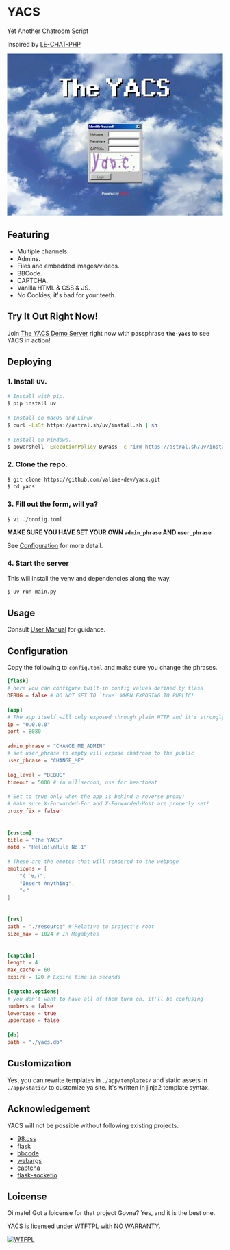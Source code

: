 # YACS
Yet Another Chatroom Script

Inspired by [LE-CHAT-PHP](https://github.com/DanWin/le-chat-php)

![Splash Screen](docs/the-yacs.jpeg)

## Featuring

- Multiple channels.
- Admins.
- Files and embedded images/videos.
- BBCode.
- CAPTCHA.
- Vanilla HTML & CSS & JS.
- No Cookies, it's bad for your teeth.

## Try It Out Right Now!

Join [The YACS Demo Server](https://chat.valine0x.icu) right now with passphrase **`the-yacs`** to see YACS in action!

## Deploying

### 1. Install uv.

```bash
# Install with pip.
$ pip install uv

# Install on macOS and Linux.
$ curl -LsSf https://astral.sh/uv/install.sh | sh

# Install on Windows.
$ powershell -ExecutionPolicy ByPass -c "irm https://astral.sh/uv/install.ps1 | iex"
```

### 2. Clone the repo.
```bash
$ git clone https://github.com/valine-dev/yacs.git
$ cd yacs
```

### 3. Fill out the form, will ya?
```bash
$ vi ./config.toml
```
**MAKE SURE YOU HAVE SET YOUR OWN `admin_phrase` AND `user_phrase`**

See <a href="## Configuration">Configuration</a> for more detail.

### 4. Start the server

This will install the venv and dependencies along the way.

```bash
$ uv run main.py
```

## Usage

Consult <a href="docs/manual.md">User Manual</a> for guidance.

## Configuration

Copy the following to `config.toml` and make sure you change the phrases.

```toml
[flask]
# here you can configure built-in config values defined by flask
DEBUG = false # DO NOT SET TO `true` WHEN EXPOSING TO PUBLIC!

[app]
# The app itself will only exposed through plain HTTP and it's strongly discorage to do so directly to public web. Use a reverse proxy to encrypt public connection over HTTP.
ip = "0.0.0.0"
port = 8080

admin_phrase = "CHANGE_ME_ADMIN"
# set user_phrase to empty will expose chatroom to the public
user_phrase = "CHANGE_ME"

log_level = "DEBUG"
timeout = 5000 # in milisecond, use for heartbeat

# Set to true only when the app is behind a reverse proxy!
# Make sure X-Forwarded-For and X-Forwarded-Host are properly set!
proxy_fix = false


[custom]
title = "The YACS"
motd = "Hello!\nRule No.1"

# These are the emotes that will rendered to the webpage 
emoticons = [
    "( ﾟ∀。)",
    "Insert Anything",
    "⭐"
]


[res]
path = "./resource" # Relative to project's root
size_max = 1024 # In Megabytes


[captcha]
length = 4
max_cache = 60
expire = 120 # Expire time in seconds

[captcha.options]
# you don't want to have all of them turn on, it'll be confusing
numbers = false
lowercase = true
uppercase = false

[db]
path = "./yacs.db"
```


## Customization

Yes, you can rewrite templates in `./app/templates/` and static assets in `./app/static/` to customize ya site. It's written in jinja2 template syntax.

## Acknowledgement
YACS will not be possible without following existing projects.

- [98.css](https://github.com/jdan/98.css)
- [flask](https://github.com/pallets/flask/)
- [bbcode](https://github.com/dcwatson/bbcode)
- [webargs](https://github.com/marshmallow-code/webargs)
- [captcha](https://github.com/lepture/captcha)
- [flask-socketio](https://github.com/miguelgrinberg/flask-socketio)


## Loicense
Oi mate! Got a loicense for that project Govna? Yes, and it is the best one.

YACS is licensed under WTFTPL with NO WARRANTY.

<a href="http://www.wtfpl.net/"><img
       src="http://www.wtfpl.net/wp-content/uploads/2012/12/wtfpl-badge-4.png"
       width="80" height="15" alt="WTFPL" /></a>
